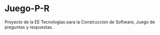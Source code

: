 # Juego-P-R
Proyecto de la EE Tecnologias para la Construccion de Software, Juego de preguntas y respuestas.

